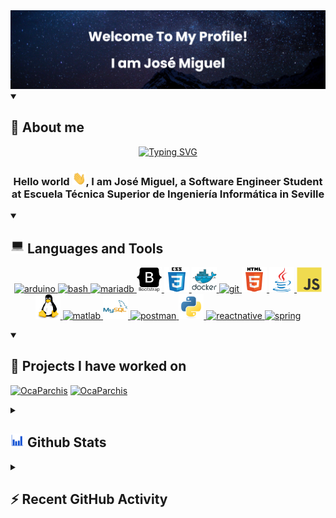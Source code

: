 <img src="./banner.png"/>

<details open>
  <summary><h2>🌱 About me</h2></summary>
  <p align="center">
    <a href="https://git.io/typing-svg"><img src="https://readme-typing-svg.demolab.com?font=Fira+Code&size=22&pause=1000&color=58A6FF&center=true&vCenter=true&width=435&lines=Software+Engineer+Student;Learning+new+things+each+day" height="72px" width="60%" alt="Typing SVG" /></a>
  </p>
  <h3 align="center">
    Hello world <img src="./wave.gif" width="22px" height="22px" />, I am José Miguel, a Software Engineer Student at Escuela Técnica Superior de Ingeniería Informática in Seville
  </h3>
</details>

<details open>
<summary><h2 align="left"><img src="./laptop1.gif" width="22px" height="22px" />  Languages and Tools</h2></summary>
<p align="center"> <a href="https://www.arduino.cc/" target="_blank" rel="noreferrer"> <img src="https://cdn.worldvectorlogo.com/logos/arduino-1.svg" alt="arduino" width="40" height="40"/> </a> <a href="https://www.gnu.org/software/bash/" target="_blank" rel="noreferrer"> <img src="https://www.vectorlogo.zone/logos/gnu_bash/gnu_bash-icon.svg" alt="bash" width="40" height="40"/> </a> <a href="https://mariadb.org/" target="_blank" rel="noreferrer"> <img src="https://www.vectorlogo.zone/logos/mariadb/mariadb-icon.svg" alt="mariadb" width="40" height="40"/> </a> <a href="https://getbootstrap.com" target="_blank" rel="noreferrer"> <img src="https://raw.githubusercontent.com/devicons/devicon/master/icons/bootstrap/bootstrap-plain-wordmark.svg" alt="bootstrap" width="40" height="40"/> </a> <a href="https://www.w3schools.com/css/" target="_blank" rel="noreferrer"> <img src="https://raw.githubusercontent.com/devicons/devicon/master/icons/css3/css3-original-wordmark.svg" alt="css3" width="40" height="40"/> </a> <a href="https://www.docker.com/" target="_blank" rel="noreferrer"> <img src="https://raw.githubusercontent.com/devicons/devicon/master/icons/docker/docker-original-wordmark.svg" alt="docker" width="40" height="40"/> </a> <a href="https://git-scm.com/" target="_blank" rel="noreferrer"> <img src="https://www.vectorlogo.zone/logos/git-scm/git-scm-icon.svg" alt="git" width="40" height="40"/> </a> <a href="https://www.w3.org/html/" target="_blank" rel="noreferrer"> <img src="https://raw.githubusercontent.com/devicons/devicon/master/icons/html5/html5-original-wordmark.svg" alt="html5" width="40" height="40"/> </a> <a href="https://www.java.com" target="_blank" rel="noreferrer"> <img src="https://raw.githubusercontent.com/devicons/devicon/master/icons/java/java-original.svg" alt="java" width="40" height="40"/> </a> <a href="https://developer.mozilla.org/en-US/docs/Web/JavaScript" target="_blank" rel="noreferrer"> <img src="https://raw.githubusercontent.com/devicons/devicon/master/icons/javascript/javascript-original.svg" alt="javascript" width="40" height="40"/> </a> <a href="https://www.linux.org/" target="_blank" rel="noreferrer"> <img src="https://raw.githubusercontent.com/devicons/devicon/master/icons/linux/linux-original.svg" alt="linux" width="40" height="40"/> </a> <a href="https://www.mathworks.com/" target="_blank" rel="noreferrer"> <img src="https://upload.wikimedia.org/wikipedia/commons/2/21/Matlab_Logo.png" alt="matlab" width="40" height="40"/> </a> <a href="https://www.mysql.com/" target="_blank" rel="noreferrer"> <img src="https://raw.githubusercontent.com/devicons/devicon/master/icons/mysql/mysql-original-wordmark.svg" alt="mysql" width="40" height="40"/> </a> <a href="https://postman.com" target="_blank" rel="noreferrer"> <img src="https://www.vectorlogo.zone/logos/getpostman/getpostman-icon.svg" alt="postman" width="40" height="40"/> </a> <a href="https://www.python.org" target="_blank" rel="noreferrer"> <img src="https://raw.githubusercontent.com/devicons/devicon/master/icons/python/python-original.svg" alt="python" width="40" height="40"/> </a> <a href="https://reactnative.dev/" target="_blank" rel="noreferrer"> <img src="https://reactnative.dev/img/header_logo.svg" alt="reactnative" width="40" height="40"/> </a> <a href="https://spring.io/" target="_blank" rel="noreferrer"> <img src="https://www.vectorlogo.zone/logos/springio/springio-icon.svg" alt="spring" width="40" height="40"/> </a> </p>
</details>
  
<details open>
<summary><h2>📘 Projects I have worked on</h2></summary>
<p align="left">
    <a href="https://github.com/Marchabar/spring-mvc-ParchisOca"><img width="49%" src="https://github-readme-stats.vercel.app/api/pin/?username=JMGarCas&repo=spring-mvc-ParchisOca&theme=github_dark&hide_border=true&show_icons=false&bg_color=1f2938" alt="OcaParchis"></a>
    <a href="https://github.com/MarioArocaPaez/Pok-monAPI"><img width="49%" src="https://github-readme-stats.vercel.app/api/pin/?username=JMGarCas&repo=Pok-monAPI&theme=github_dark&hide_border=true&show_icons=false&bg_color=1f2938" alt="OcaParchis"></a>
</p>
</details>

<details>
<summary><h2><img src="./stats.gif" width="22px" height="22px" />  Github Stats</h2></summary>
<div align="center" >
  <img align="center" height="192px" width=50% src="https://github-readme-stats.vercel.app/api?username=JMGarCas&show_icons=true&locale=en&include_all_commits=true&count_private=true&theme=github_dark&hide_border=true" alt="Stats" /><img align="center" height="192px" width=50% src="https://github-readme-streak-stats.herokuapp.com/?user=JMGarCas&show_icons=true&locale=en&count_private=true&theme=github-dark-blue&hide_border=true" alt="Streak" />
  <img align="center" src="https://github-readme-activity-graph.cyclic.app/graph?username=JMGarCas&theme=react-dark&line=58a6ff&color=58a6ff&title_color=58a6ff&area=true&area_color=a5cfff&hide_border=true" alt="Graph" />
</div>
</details>

<details>
<summary><h2>⚡ Recent GitHub Activity</h2></summary>

<!--START_SECTION:activity-->
1. 🎉 Merged PR [#236](https://github.com/Marchabar/spring-mvc-ParchisOca/pull/236) in [Marchabar/spring-mvc-ParchisOca](https://github.com/Marchabar/spring-mvc-ParchisOca)
2. 💪 Opened PR [#236](https://github.com/Marchabar/spring-mvc-ParchisOca/pull/236) in [Marchabar/spring-mvc-ParchisOca](https://github.com/Marchabar/spring-mvc-ParchisOca)
3. 🎉 Merged PR [#234](https://github.com/Marchabar/spring-mvc-ParchisOca/pull/234) in [Marchabar/spring-mvc-ParchisOca](https://github.com/Marchabar/spring-mvc-ParchisOca)
4. 💪 Opened PR [#234](https://github.com/Marchabar/spring-mvc-ParchisOca/pull/234) in [Marchabar/spring-mvc-ParchisOca](https://github.com/Marchabar/spring-mvc-ParchisOca)
5. 🎉 Merged PR [#231](https://github.com/Marchabar/spring-mvc-ParchisOca/pull/231) in [Marchabar/spring-mvc-ParchisOca](https://github.com/Marchabar/spring-mvc-ParchisOca)
<!--END_SECTION:activity-->
  
</details>



